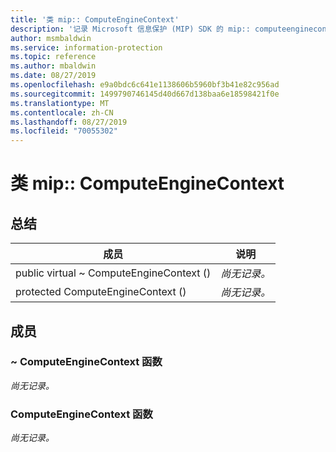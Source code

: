```yaml
---
title: '类 mip:: ComputeEngineContext'
description: '记录 Microsoft 信息保护 (MIP) SDK 的 mip:: computeenginecontext 类。'
author: msmbaldwin
ms.service: information-protection
ms.topic: reference
ms.author: mbaldwin
ms.date: 08/27/2019
ms.openlocfilehash: e9a0bdc6c641e1138606b5960bf3b41e82c956ad
ms.sourcegitcommit: 1499790746145d40d667d138baa6e18598421f0e
ms.translationtype: MT
ms.contentlocale: zh-CN
ms.lasthandoff: 08/27/2019
ms.locfileid: "70055302"
---
```

# <a name="class-mipcomputeenginecontext"></a>类 mip:: ComputeEngineContext 
  
## <a name="summary"></a>总结
 成员                        | 说明                                
--------------------------------|---------------------------------------------
public virtual ~ ComputeEngineContext ()  | _尚无记录。_
protected ComputeEngineContext ()  | _尚无记录。_
  
## <a name="members"></a>成员
  
### <a name="computeenginecontext-function"></a>~ ComputeEngineContext 函数
_尚无记录。_

  
### <a name="computeenginecontext-function"></a>ComputeEngineContext 函数
_尚无记录。_
